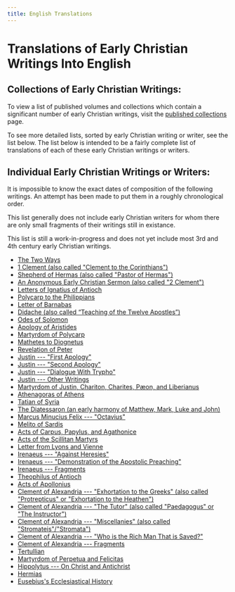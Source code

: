 ```yaml
---
title: English Translations
---
```


# Translations of Early Christian Writings Into English

## Collections of Early Christian Writings: 

To view a list of published volumes and collections which contain a significant number of early Christian writings, visit the [published collections](publishedcollections.html) page. 

To see more detailed lists, sorted by early Christian writing or writer, see the list below. The list below is intended to be a fairly complete list of translations of each of these early Christian writings or writers. 

## Individual Early Christian Writings or Writers:

It is impossible to know the exact dates of composition of the following writings. An attempt has been made to put them in a roughly chronological order.

This list generally does not include early Christian writers for whom there are only small fragments of their writings still in existance.

This list is still a work-in-progress and does not yet include most 3rd and 4th century early Christian writings.

* [The Two Ways](twoways.html)
* [1 Clement (also called "Clement to the Corinthians")](1clement.html)
* [Shepherd of Hermas (also called "Pastor of Hermas")](shepherdofhermas.html)
* [An Anonymous Early Christian Sermon (also called "2 Clement")](2clement.html)
* [Letters of Ignatius of Antioch](ignatiusofantioch.html)
* [Polycarp to the Philippians](polycarptothephilippians.html)
* [Letter of Barnabas](barnabas.html)
* [Didache (also called “Teaching of the Twelve Apostles”)](didache.html)
* [Odes of Solomon](odesofsolomon.html)
* [Apology of Aristides](apologyofaristides.html)
* [Martyrdom of Polycarp](martyrdomofpolycarp.html)
* [Mathetes to Diognetus](diognetus.html)
* [Revelation of Peter](revelationofpeter.html)
* [Justin --- "First Apology"](justin-firstapology.html)
* [Justin --- "Second Apology"](justin-secondapology.html)
* [Justin --- "Dialogue With Trypho"](justin-dialoguewithtrypho.html)
* [Justin --- Other Writings](justin-other.html) 
* [Martyrdom of Justin, Chariton, Charites, Pæon, and Liberianus](martyrdomofjustin.html)
* [Athenagoras of Athens](athenagorasofathens.html)
* [Tatian of Syria](tatian.html)
* [The Diatessaron (an early harmony of Matthew, Mark, Luke and John)](diatessaron.html)
* [Marcus Minucius Felix --- "Octavius"](octavius.html)
* [Melito of Sardis](melitoofsardis.html)
* [Acts of Carpus, Papylus, and Agathonice](actsofcarpus.html)
* [Acts of the Scillitan Martyrs](actsofthescillitanmartyrs.html)
* [Letter from Lyons and Vienne](letterfromlyonsandvienne.html)
* [Irenaeus --- "Against Heresies"](irenaeus-againstheresies.html)
* [Irenaeus --- "Demonstration of the Apostolic Preaching"](irenaeus-apostolicpreaching.html)
* [Irenaeus --- Fragments](irenaeus-fragments.html)
* [Theophilus of Antioch](theophilusofantioch.html)
* [Acts of Apollonius](actsofapollonius.html)
* [Clement of Alexandria --- "Exhortation to the Greeks" (also called "Protrepticus" or "Exhortation to the Heathen")](clementofalexandria-exhortationtothegreeks.html)
* [Clement of Alexandria --- "The Tutor" (also called "Paedagogus" or "The Instructor")](clementofalexandria-tutor.html)
* [Clement of Alexandria --- "Miscellanies" (also called "Stromateis"/"Stromata")](clementofalexandria-miscellanies.html)
* [Clement of Alexandria --- "Who is the Rich Man That is Saved?"](clementofalexandria-whoistherichmanthatissaved.html)
* [Clement of Alexandria --- Fragments](clementofalexandria-fragments.html)
* [Tertullian](tertullian.html)
* [Martyrdom of Perpetua and Felicitas](perpetua.html)
* [Hippolytus --- On Christ and Antichrist](hippolytus_on_christ_and_antichrist.html)
* [Hermias](hermias.html)
* [Eusebius's Ecclesiastical History](eusebius-ecclesiasticalhistory.html)
